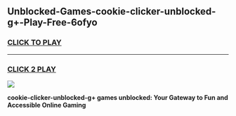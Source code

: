 
## Unblocked-Games-cookie-clicker-unblocked-g+-Play-Free-6ofyo
<h3>
<a href="https://premium76.site?title=cookie-clicker-unblocked-g+&ref=18A">CLICK TO PLAY</a></h3>
<hr>

<h3>
<a href="https://premium76.site?title=cookie-clicker-unblocked-g+&ref=18A">CLICK 2 PLAY</a>
  
</h3>

<a href="https://premium76.site?title=cookie-clicker-unblocked-g+&ref=18A"><img src="https://clearcache.store/games.png"></a>


**cookie-clicker-unblocked-g+ games unblocked: Your Gateway to Fun and Accessible Online Gaming**
